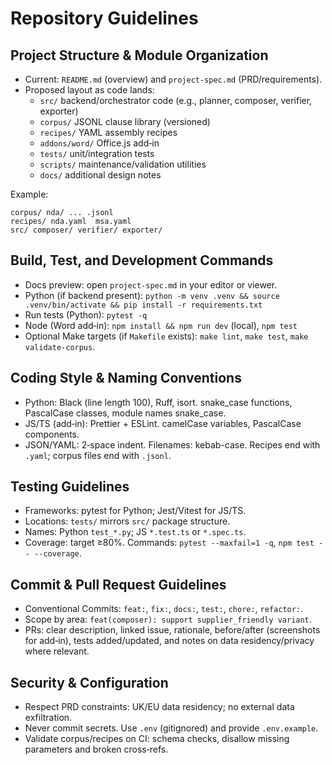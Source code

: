 # Repository Guidelines

## Project Structure & Module Organization
- Current: `README.md` (overview) and `project-spec.md` (PRD/requirements).
- Proposed layout as code lands:
  - `src/` backend/orchestrator code (e.g., planner, composer, verifier, exporter)
  - `corpus/` JSONL clause library (versioned)
  - `recipes/` YAML assembly recipes
  - `addons/word/` Office.js add‑in
  - `tests/` unit/integration tests
  - `scripts/` maintenance/validation utilities
  - `docs/` additional design notes

Example:
```
corpus/ nda/ ... .jsonl
recipes/ nda.yaml  msa.yaml
src/ composer/ verifier/ exporter/
```

## Build, Test, and Development Commands
- Docs preview: open `project-spec.md` in your editor or viewer.
- Python (if backend present): `python -m venv .venv && source .venv/bin/activate && pip install -r requirements.txt`
- Run tests (Python): `pytest -q`
- Node (Word add‑in): `npm install && npm run dev` (local), `npm test`
- Optional Make targets (if `Makefile` exists): `make lint`, `make test`, `make validate-corpus`.

## Coding Style & Naming Conventions
- Python: Black (line length 100), Ruff, isort. snake_case functions, PascalCase classes, module names snake_case.
- JS/TS (add‑in): Prettier + ESLint. camelCase variables, PascalCase components.
- JSON/YAML: 2‑space indent. Filenames: kebab-case. Recipes end with `.yaml`; corpus files end with `.jsonl`.

## Testing Guidelines
- Frameworks: pytest for Python; Jest/Vitest for JS/TS.
- Locations: `tests/` mirrors `src/` package structure.
- Names: Python `test_*.py`; JS `*.test.ts` or `*.spec.ts`.
- Coverage: target ≥80%. Commands: `pytest --maxfail=1 -q`, `npm test -- --coverage`.

## Commit & Pull Request Guidelines
- Conventional Commits: `feat:`, `fix:`, `docs:`, `test:`, `chore:`, `refactor:`.
- Scope by area: `feat(composer): support supplier_friendly variant`.
- PRs: clear description, linked issue, rationale, before/after (screenshots for add‑in), tests added/updated, and notes on data residency/privacy where relevant.

## Security & Configuration
- Respect PRD constraints: UK/EU data residency; no external data exfiltration.
- Never commit secrets. Use `.env` (gitignored) and provide `.env.example`.
- Validate corpus/recipes on CI: schema checks, disallow missing parameters and broken cross‑refs.


